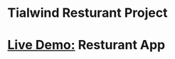 # Tialwind Resturant Project                                                                   
# [Live Demo:](https://tailwind-resturant.netlify.app/) Resturant App
